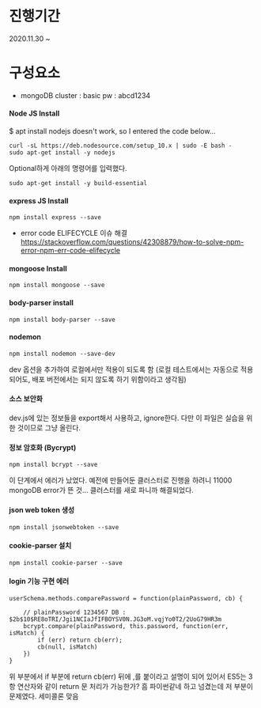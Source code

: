 # 진행기간
2020.11.30 ~ 

# 구성요소
- mongoDB
cluster : basic
pw : abcd1234

#### Node JS Install
$ apt install nodejs doesn't work, so I entered the code below...
```
curl -sL https://deb.nodesource.com/setup_10.x | sudo -E bash -
sudo apt-get install -y nodejs
```
Optional하게 아래의 명령어를 입력했다.
```
sudo apt-get install -y build-essential
```

#### express JS Install
```
npm install express --save
```

- error code ELIFECYCLE 이슈 해결
https://stackoverflow.com/questions/42308879/how-to-solve-npm-error-npm-err-code-elifecycle

#### mongoose Install
```
npm install mongoose --save
```

#### body-parser install
```
npm install body-parser --save
```

#### nodemon
```
npm install nodemon --save-dev
```
dev 옵션을 추가하여 로컬에서만 적용이 되도록 함 (로컬 테스트에서는 자동으로 적용되어도, 배포 버전에서는 되지 않도록 하기 위함이라고 생각됨)

#### 소스 보안화
dev.js에 있는 정보들을 export해서 사용하고, ignore한다.
다만 이 파일은 실습을 위한 것이므로 그냥 올린다.

#### 정보 암호화 (Bycrypt)
```
npm install bcrypt --save
```
이 단계에서 에러가 났었다. 예전에 만들어둔 클러스터로 진행을 하려니 11000 mongoDB error가 뜬 것...
클러스터를 새로 파니까 해결되었다.

#### json web token 생성
```
npm install jsonwebtoken --save
```

#### cookie-parser 설치
```
npm install cookie-parser --save
```

#### login 기능 구현 에러
```
userSchema.methods.comparePassword = function(plainPassword, cb) {
    
    // plainPassword 1234567 DB : $2b$10$RE8oTRI/Jgi1NCIaJfIFBOYSV0N.JG3oM.vqjYo0T2/2UoG79HR3m
    bcrypt.compare(plainPassword, this.password, function(err, isMatch) {
        if (err) return cb(err);
        cb(null, isMatch)
    })
}
```
위 부분에서 if 부분에 return cb(err) 뒤에 ,를 붙이라고 설명이 되어 있어서 
ES5는 3항 연산자와 같이 return 문 처리가 가능한가? 흠 파이썬같네 하고 넘겼는데 저 부분이 문제였다.
세미콜론 맞음
